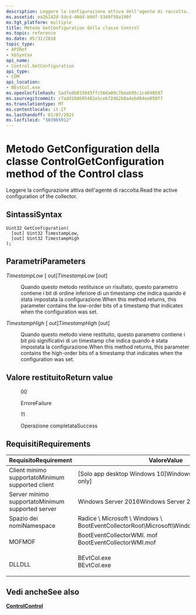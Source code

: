 ```yaml
---
description: Leggere la configurazione attiva dell'agente di raccolta.
ms.assetid: ea26142d-5dcd-466d-b9df-5349f58a190f
ms.tgt_platform: multiple
title: Metodo GetConfiguration della classe Control
ms.topic: reference
ms.date: 05/31/2018
topic_type:
- APIRef
- kbSyntax
api_name:
- Control.GetConfiguration
api_type:
- COM
api_location:
- BEvtCol.exe
ms.openlocfilehash: 5adfedb833043ffc56da09c7bdab95c1c4698587
ms.sourcegitcommit: c7add10d695482e1ceb72d62b8a4ebd84ea050f7
ms.translationtype: MT
ms.contentlocale: it-IT
ms.lasthandoff: 01/07/2021
ms.locfileid: "103965912"
---
```

# <a name="getconfiguration-method-of-the-control-class"></a><span data-ttu-id="511fa-103">Metodo GetConfiguration della classe Control</span><span class="sxs-lookup"><span data-stu-id="511fa-103">GetConfiguration method of the Control class</span></span>

<span data-ttu-id="511fa-104">Leggere la configurazione attiva dell'agente di raccolta.</span><span class="sxs-lookup"><span data-stu-id="511fa-104">Read the active configuration of the collector.</span></span>

## <a name="syntax"></a><span data-ttu-id="511fa-105">Sintassi</span><span class="sxs-lookup"><span data-stu-id="511fa-105">Syntax</span></span>


```mof
Uint32 GetConfiguration(
  [out] Uint32 TimestampLow,
  [out] Uint32 TimestampHigh
);
```



## <a name="parameters"></a><span data-ttu-id="511fa-106">Parametri</span><span class="sxs-lookup"><span data-stu-id="511fa-106">Parameters</span></span>

<dl> <dt>

<span data-ttu-id="511fa-107">*TimestampLow* \[ out\]</span><span class="sxs-lookup"><span data-stu-id="511fa-107">*TimestampLow* \[out\]</span></span>
</dt> <dd>

<span data-ttu-id="511fa-108">Quando questo metodo restituisce un risultato, questo parametro contiene i bit di ordine inferiore di un timestamp che indica quando è stata impostata la configurazione.</span><span class="sxs-lookup"><span data-stu-id="511fa-108">When this method returns, this parameter contains the low-order bits of a timestamp that indicates when the configuration was set.</span></span>

</dd> <dt>

<span data-ttu-id="511fa-109">*TimestampHigh* \[ out\]</span><span class="sxs-lookup"><span data-stu-id="511fa-109">*TimestampHigh* \[out\]</span></span>
</dt> <dd>

<span data-ttu-id="511fa-110">Quando questo metodo viene restituito, questo parametro contiene i bit più significativi di un timestamp che indica quando è stata impostata la configurazione.</span><span class="sxs-lookup"><span data-stu-id="511fa-110">When this method returns, this parameter contains the high-order bits of a timestamp that indicates when the configuration was set.</span></span>

</dd> </dl>

## <a name="return-value"></a><span data-ttu-id="511fa-111">Valore restituito</span><span class="sxs-lookup"><span data-stu-id="511fa-111">Return value</span></span>

<dl> <dt>


</dt> <dd>

<span data-ttu-id="511fa-112">0</span><span class="sxs-lookup"><span data-stu-id="511fa-112">0</span></span>

<span data-ttu-id="511fa-113">Errore</span><span class="sxs-lookup"><span data-stu-id="511fa-113">Failure</span></span>

</dd> <dt>


</dt> <dd>

<span data-ttu-id="511fa-114">1</span><span class="sxs-lookup"><span data-stu-id="511fa-114">1</span></span>

<span data-ttu-id="511fa-115">Operazione completata</span><span class="sxs-lookup"><span data-stu-id="511fa-115">Success</span></span>

</dd> </dl>

## <a name="requirements"></a><span data-ttu-id="511fa-116">Requisiti</span><span class="sxs-lookup"><span data-stu-id="511fa-116">Requirements</span></span>



| <span data-ttu-id="511fa-117">Requisito</span><span class="sxs-lookup"><span data-stu-id="511fa-117">Requirement</span></span> | <span data-ttu-id="511fa-118">Valore</span><span class="sxs-lookup"><span data-stu-id="511fa-118">Value</span></span> |
|-------------------------------------|------------------------------------------------------------------------------------------------------|
| <span data-ttu-id="511fa-119">Client minimo supportato</span><span class="sxs-lookup"><span data-stu-id="511fa-119">Minimum supported client</span></span><br/> | <span data-ttu-id="511fa-120">\[Solo app desktop Windows 10\]</span><span class="sxs-lookup"><span data-stu-id="511fa-120">Windows 10 \[desktop apps only\]</span></span><br/>                                                          |
| <span data-ttu-id="511fa-121">Server minimo supportato</span><span class="sxs-lookup"><span data-stu-id="511fa-121">Minimum supported server</span></span><br/> | <span data-ttu-id="511fa-122">Windows Server 2016</span><span class="sxs-lookup"><span data-stu-id="511fa-122">Windows Server 2016</span></span><br/>                                                                       |
| <span data-ttu-id="511fa-123">Spazio dei nomi</span><span class="sxs-lookup"><span data-stu-id="511fa-123">Namespace</span></span><br/>                | <span data-ttu-id="511fa-124">Radice \\ Microsoft \\ Windows \\ BootEventCollector</span><span class="sxs-lookup"><span data-stu-id="511fa-124">Root\\Microsoft\\Windows\\BootEventCollector</span></span><br/>                                              |
| <span data-ttu-id="511fa-125">MOF</span><span class="sxs-lookup"><span data-stu-id="511fa-125">MOF</span></span><br/>                      | <dl> <span data-ttu-id="511fa-126"><dt>BootEventCollectorWMI. mof</dt></span><span class="sxs-lookup"><span data-stu-id="511fa-126"><dt>BootEventCollectorWMI.mof</dt></span></span> </dl> |
| <span data-ttu-id="511fa-127">DLL</span><span class="sxs-lookup"><span data-stu-id="511fa-127">DLL</span></span><br/>                      | <dl> <span data-ttu-id="511fa-128"><dt>BEvtCol.exe</dt></span><span class="sxs-lookup"><span data-stu-id="511fa-128"><dt>BEvtCol.exe</dt></span></span> </dl>               |



## <a name="see-also"></a><span data-ttu-id="511fa-129">Vedi anche</span><span class="sxs-lookup"><span data-stu-id="511fa-129">See also</span></span>

<dl> <dt>

[<span data-ttu-id="511fa-130">**Control**</span><span class="sxs-lookup"><span data-stu-id="511fa-130">**Control**</span></span>](control.md)
</dt> </dl>

 

 




